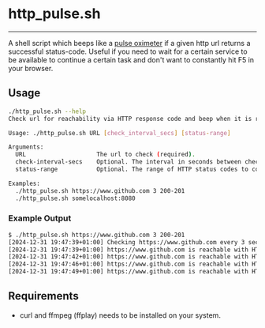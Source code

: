 # http_pulse.sh
___
A shell script which beeps like a [pulse oximeter](https://en.wikipedia.org/wiki/Pulse_oximetry) if a given http url returns a successful status-code. Useful if you need to wait
for a certain service to be available to continue a certain task and don't want to constantly hit F5 in your browser.

## Usage
```bash
./http_pulse.sh --help
Check url for reachability via HTTP response code and beep when it is reachable

Usage: ./http_pulse.sh URL [check_interval_secs] [status-range]

Arguments:
  URL                    The url to check (required).
  check-interval-secs    Optional. The interval in seconds between checks (default: 30).
  status-range           Optional. The range of HTTP status codes to consider successful (default: 200-299).

Examples:
  ./http_pulse.sh https://www.github.com 3 200-201
  ./http_pulse.sh somelocalhost:8080
```
### Example Output
```bash
$ ./http_pulse.sh https://www.github.com 3 200-201
[2024-12-31 19:47:39+01:00] Checking https://www.github.com every 3 seconds and beep as soon as the HTTP response code is in range of 200-201:
[2024-12-31 19:47:39+01:00] https://www.github.com is reachable with HTTP status code 200.
[2024-12-31 19:47:42+01:00] https://www.github.com is reachable with HTTP status code 200.
[2024-12-31 19:47:46+01:00] https://www.github.com is reachable with HTTP status code 200.
[2024-12-31 19:47:49+01:00] https://www.github.com is reachable with HTTP status code 200.
```
## Requirements
- curl and ffmpeg (ffplay) needs to be installed on your system.